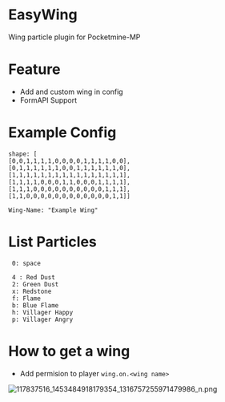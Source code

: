 # EasyWing

Wing particle plugin for Pocketmine-MP

# Feature
 + Add and custom wing in config
 + FormAPI Support

# Example Config
```
shape: [
[0,0,1,1,1,1,0,0,0,0,1,1,1,1,0,0],
[0,1,1,1,1,1,1,0,0,1,1,1,1,1,1,0],
[1,1,1,1,1,1,1,1,1,1,1,1,1,1,1,1],
[1,1,1,1,0,0,0,1,1,0,0,0,1,1,1,1],
[1,1,1,0,0,0,0,0,0,0,0,0,0,1,1,1],
[1,1,0,0,0,0,0,0,0,0,0,0,0,0,1,1]]

Wing-Name: "Example Wing"
```

# List Particles
```
 0: space

 4 : Red Dust
 2: Green Dust
 x: Redstone
 f: Flame
 b: Blue Flame
 h: Villager Happy
 p: Villager Angry
```

# How to get a wing
+ Add permision to player `wing.on.<wing name>`

![117837516_1453484918179354_1316757255971479986_n.png](https://www.upsieutoc.com/images/2020/08/18/117837516_1453484918179354_1316757255971479986_n.png)
